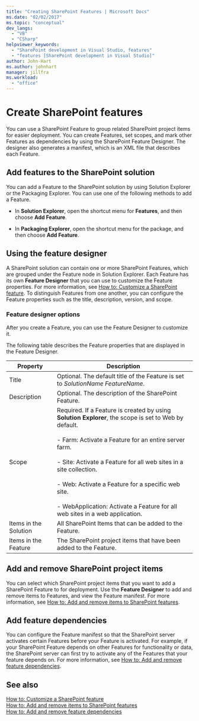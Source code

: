 ```yaml
---
title: "Creating SharePoint Features | Microsoft Docs"
ms.date: "02/02/2017"
ms.topic: "conceptual"
dev_langs: 
  - "VB"
  - "CSharp"
helpviewer_keywords: 
  - "SharePoint development in Visual Studio, features"
  - "features [SharePoint development in Visual Studio]"
author: John-Hart
ms.author: johnhart
manager: jillfra
ms.workload: 
  - "office"
---
```

# Create SharePoint features
  You can use a SharePoint Feature to group related SharePoint project items for easier deployment. You can create Features, set scopes, and mark other Features as dependencies by using the SharePoint Feature Designer. The designer also generates a manifest, which is an XML file that describes each Feature.  
  
## Add features to the SharePoint solution
 You can add a Feature to the SharePoint solution by using Solution Explorer or the Packaging Explorer. You can use one of the following methods to add a Feature.  
  
-   In **Solution Explorer**, open the shortcut menu for **Features**, and then choose **Add Feature**.  
  
-   In **Packaging Explorer**, open the shortcut menu for the package, and then choose **Add Feature**.  
  
## Using the feature designer
 A SharePoint solution can contain one or more SharePoint Features, which are grouped under the Feature node in Solution Explorer. Each Feature has its own **Feature Designer** that you can use to customize the Feature properties. For more information, see [How to: Customize a SharePoint feature](../sharepoint/how-to-customize-a-sharepoint-feature.md). To distinguish Features from one another, you can configure the Feature properties such as the title, description, version, and scope.  
  
### Feature designer options
 After you create a Feature, you can use the Feature Designer to customize it.  
  
 The following table describes the Feature properties that are displayed in the Feature Designer.  
  
|Property|Description|  
|--------------|-----------------|  
|Title|Optional. The default title of the Feature is set to *SolutionName* *FeatureName*.|  
|Description|Optional. The description of the SharePoint Feature.|  
|Scope|Required. If a Feature is created by using **Solution Explorer**, the scope is set to Web by default.<br /><br /> - Farm: Activate a Feature for an entire server farm.<br /><br /> - Site: Activate a Feature for all web sites in a site collection.<br /><br /> - Web: Activate a Feature for a specific web site.<br /><br /> - WebApplication: Activate a Feature for all web sites in a web application.|  
|Items in the Solution|All SharePoint Items that can be added to the Feature.|  
|Items in the Feature|The SharePoint project items that have been added to the Feature.|  
  
## Add and remove SharePoint project items
 You can select which SharePoint project items that you want to add a SharePoint Feature to for deployment. Use the **Feature Designer** to add and remove items to Features, and view the Feature manifest. For more information, see [How to: Add and remove items to SharePoint features](../sharepoint/how-to-add-and-remove-items-to-sharepoint-features.md).  
  
## Add feature dependencies
 You can configure the Feature manifest so that the SharePoint server activates certain Features before your Feature is activated. For example, if your SharePoint Feature depends on other Features for functionality or data, the SharePoint server can first try to activate any of the Features that your feature depends on. For more information, see [How to: Add and remove feature dependencies](../sharepoint/how-to-add-and-remove-feature-dependencies.md).  
  
## See also
 [How to: Customize a SharePoint feature](../sharepoint/how-to-customize-a-sharepoint-feature.md)   
 [How to: Add and remove items to SharePoint features](../sharepoint/how-to-add-and-remove-items-to-sharepoint-features.md)   
 [How to: Add and remove feature dependencies](../sharepoint/how-to-add-and-remove-feature-dependencies.md)  
